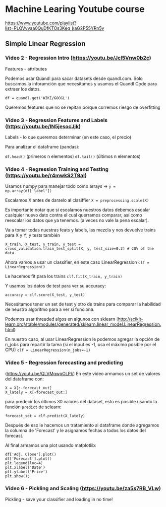 # Machine Learing Youtube course

https://www.youtube.com/playlist?list=PLQVvvaa0QuDfKTOs3Keq_kaG2P55YRn5v

## Simple Linear Regression
### Video 2 - Regression Intro (https://youtu.be/JcI5Vnw0b2c) 

Features - attributes

Podemos usar Quandl para sacar datasets desde quandl.com. Sólo buscamos la
inforamción que necesitamos y usamos el Quandl Code para extraer los datos.

`df = quandl.get('WIKI/GOOGL')`

Queremos features que no se repitan porque corremos riesgo de overfitting

### Video 3 - Regression Features and Labels (https://youtu.be/lN5jesocJjk) 
Labels - lo que queremos determinar (en este caso, el precio)

Para analizar el dataframe (pandas):

`df.head()` (primeros n elementos)
`df.tail()` (últimos n elementos)

### Video 4 - Regression Training and Testing (https://youtu.be/r4mwkS2T9aI)

Usamos numpy para manejar todo como arrays ->
`y = np.array(df['label'])`

Escalamos X antes de darselo al clasiffier
`X = preprocessing.scale(X)`

Es importante notar que si escalamos nuestros datos debemos escalar cualquier
nuevo dato contra el cual querramos comparar, así como reescalar los datos que
ya tenemos. (a veces no vale la pena escalar).

Va a tomar todas nuestras feats y labels, las mezcla y nos devuelve trains para
X y Y, y tests también
```
X_train, X_test, y_train, y_test = cross_validation.train_test_split(X, y, test_size=0.2) # 20% of the data
```

Ahora vamos a usar un classifier, en este caso LinearRegression
`clf = LinearRegression()`

Le hacemos fit para los trains
`clf.fit(X_train, y_train)`

Y usamos los datos de test para ver su accuracy:

`accuracy = clf.score(X_test, y_test)`

Necesitamos tener un set de test y otro de trains para comparar la habilidad de
neustro algoritmo para a ver si funciona.


Podemos usar threaded algos en algunos con sklearn
(http://scikit-learn.org/stable/modules/generated/sklearn.linear_model.LinearRegression.html)

En nuestro caso, al usar LinearRegression le podemos agregar la opción de n_jobs
para repartir la tarea (si el input es -1, usa el máximo posible por el CPU)
`clf = LinearRegression(n_jobs=-1)`


### Video 5 - Regression forecasting and predicting
(https://youtu.be/QLVMqwpOLPk)
En este video armamos un set de valores del dataframe con:
```
X = X[:-forecast_out]
X_lately = X[-forecast_out:]
```
para predecir los últimos 30 valores del dataset, esto es posible usando la
función `predict` de sclearn:

`forecast_set = clf.predict(X_lately)`

Después de eso le hacemos un tratamiento al dataframe donde agregamos la columna
de 'Forecast' y le asignamos fechas a todos los datos del forecast.

Al final armamos una plot usando matplotlib:

```
df['Adj. Close'].plot()
df['Forecast'].plot()
plt.legend(loc=4)
plt.xlabel('Date')
plt.ylabel('Price')
plt.show();
```


### Video 6 - Pickling and Scaling (https://youtu.be/za5s7RB_VLw)

Pickling - save your classifier and loading in no time!

